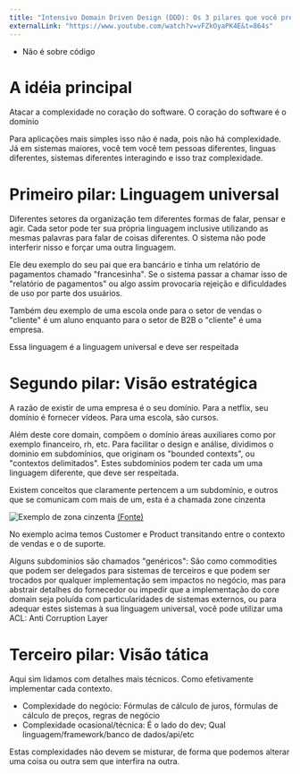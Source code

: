 ```yaml
---
title: "Intensivo Domain Driven Design (DDD): Os 3 pilares que você precisa saber"
externalLink: "https://www.youtube.com/watch?v=vFZkOyaPK4E&t=864s"
---
```

- Não é sobre código

# A idéia principal

Atacar a complexidade no coração do software. O coração do software é o domínio

Para aplicações mais simples isso não é nada, pois não há complexidade. Já em sistemas maiores, você tem você tem pessoas diferentes, linguas diferentes, sistemas diferentes interagindo e isso traz complexidade.

# Primeiro pilar: Linguagem universal

Diferentes setores da organização tem diferentes formas de falar, pensar e agir. Cada setor pode ter sua própria linguagem inclusive utilizando as mesmas palavras para falar de coisas diferentes. O sistema não pode interferir nisso e forçar uma outra linguagem.

Ele deu exemplo do seu pai que era bancário e tinha um relatório de pagamentos chamado "francesinha". Se o sistema passar a chamar isso de "relatório de pagamentos" ou algo assim provocaria rejeição e dificuldades de uso por parte dos usuários. 

Também deu exemplo de uma escola onde para o setor de vendas o "cliente" é um aluno enquanto para o setor de B2B o "cliente" é uma empresa.

Essa linguagem é a linguagem universal e deve ser respeitada

# Segundo pilar: Visão estratégica

A razão de existir de uma empresa é o seu domínio. Para a netflix, seu domínio é fornecer vídeos. Para uma escola, são cursos.

Além deste core domain, compõem o domínio áreas auxiliares como por exemplo financeiro, rh, etc. Para facilitar o design e análise, dividimos o dominio em subdomínios, que originam os "bounded contexts", ou "contextos delimitados". Estes subdomínios podem ter cada um uma linguagem diferente, que deve ser respeitada.

Existem conceitos que claramente pertencem a um subdomínio, e outros que se comunicam com mais de um, esta é a chamada zone cinzenta

![Exemplo de zona cinzenta](https://martinfowler.com/bliki/images/boundedContext/sketch.png)
[(Fonte)](https://martinfowler.com/bliki/BoundedContext.html)

No exemplo acima temos Customer e Product transitando entre o contexto de vendas e o de suporte.

Alguns subdominios são chamados "genéricos": São como commodities que podem ser delegados para sistemas de terceiros e que podem ser trocados por qualquer implementação sem impactos no negócio, mas para abstrair detalhes do fornecedor ou impedir que a implementação do core domain seja poluída com particularidades de sistemas externos, ou para adequar estes sistemas à sua linguagem universal, você pode utilizar uma ACL: Anti Corruption Layer

# Terceiro pilar: Visão tática

Aqui sim lidamos com detalhes mais técnicos. Como efetivamente implementar cada contexto.

- Complexidade do negócio: Fórmulas de cálculo de juros, fórmulas de cálculo de preços, regras de negócio
- Complexidade ocasional/técnica: É o lado do dev; Qual linguagem/framework/banco de dados/api/etc

Estas complexidades não devem se misturar, de forma que podemos alterar uma coisa ou outra sem que interfira na outra.

